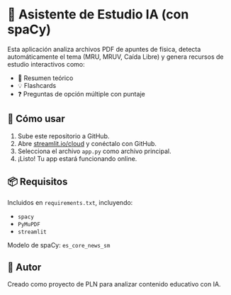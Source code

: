 # 🧠 Asistente de Estudio IA (con spaCy)

Esta aplicación analiza archivos PDF de apuntes de física, detecta automáticamente el tema (MRU, MRUV, Caída Libre) y genera recursos de estudio interactivos como:

- 📄 Resumen teórico
- 💡 Flashcards
- ❓ Preguntas de opción múltiple con puntaje

## 🚀 Cómo usar

1. Sube este repositorio a GitHub.
2. Abre [streamlit.io/cloud](https://streamlit.io/cloud) y conéctalo con GitHub.
3. Selecciona el archivo `app.py` como archivo principal.
4. ¡Listo! Tu app estará funcionando online.

## 📦 Requisitos

Incluidos en `requirements.txt`, incluyendo:
- `spacy`
- `PyMuPDF`
- `streamlit`

Modelo de spaCy: `es_core_news_sm`

## 📝 Autor

Creado como proyecto de PLN para analizar contenido educativo con IA.
